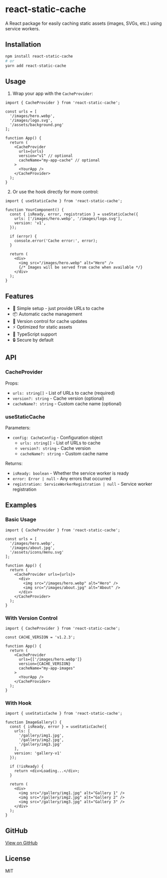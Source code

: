 # react-static-cache

A React package for easily caching static assets (images, SVGs, etc.) using service workers.

## Installation

```bash
npm install react-static-cache
# or
yarn add react-static-cache
```

## Usage

1. Wrap your app with the `CacheProvider`:

```tsx
import { CacheProvider } from 'react-static-cache';

const urls = [
  '/images/hero.webp',
  '/images/logo.svg',
  '/assets/background.png'
];

function App() {
  return (
    <CacheProvider 
      urls={urls}
      version="v1" // optional
      cacheName="my-app-cache" // optional
    >
      <YourApp />
    </CacheProvider>
  );
}
```

2. Or use the hook directly for more control:

```tsx
import { useStaticCache } from 'react-static-cache';

function YourComponent() {
  const { isReady, error, registration } = useStaticCache({
    urls: ['/images/hero.webp', '/images/logo.svg'],
    version: 'v1',
  });

  if (error) {
    console.error('Cache error:', error);
  }

  return (
    <div>
      <img src="/images/hero.webp" alt="Hero" />
      {/* Images will be served from cache when available */}
    </div>
  );
}
```

## Features

- 🚀 Simple setup - just provide URLs to cache
- 📦 Automatic cache management
- 🔄 Version control for cache updates
- ⚡ Optimized for static assets
- 🎯 TypeScript support
- 🔒 Secure by default

## API

### CacheProvider

Props:
- `urls: string[]` - List of URLs to cache (required)
- `version?: string` - Cache version (optional)
- `cacheName?: string` - Custom cache name (optional)

### useStaticCache

Parameters:
- `config: CacheConfig` - Configuration object
    - `urls: string[]` - List of URLs to cache
    - `version?: string` - Cache version
    - `cacheName?: string` - Custom cache name

Returns:
- `isReady: boolean` - Whether the service worker is ready
- `error: Error | null` - Any errors that occurred
- `registration: ServiceWorkerRegistration | null` - Service worker registration

## Examples

### Basic Usage

```tsx
import { CacheProvider } from 'react-static-cache';

const urls = [
  '/images/hero.webp',
  '/images/about.jpg',
  '/assets/icons/menu.svg'
];

function App() {
  return (
    <CacheProvider urls={urls}>
      <div>
        <img src="/images/hero.webp" alt="Hero" />
        <img src="/images/about.jpg" alt="About" />
      </div>
    </CacheProvider>
  );
}
```

### With Version Control

```tsx
import { CacheProvider } from 'react-static-cache';

const CACHE_VERSION = 'v1.2.3';

function App() {
  return (
    <CacheProvider 
      urls={['/images/hero.webp']}
      version={CACHE_VERSION}
      cacheName="my-app-images"
    >
      <YourApp />
    </CacheProvider>
  );
}
```

### With Hook

```tsx
import { useStaticCache } from 'react-static-cache';

function ImageGallery() {
  const { isReady, error } = useStaticCache({
    urls: [
      '/gallery/img1.jpg',
      '/gallery/img2.jpg',
      '/gallery/img3.jpg'
    ],
    version: 'gallery-v1'
  });

  if (!isReady) {
    return <div>Loading...</div>;
  }

  return (
    <div>
      <img src="/gallery/img1.jpg" alt="Gallery 1" />
      <img src="/gallery/img2.jpg" alt="Gallery 2" />
      <img src="/gallery/img3.jpg" alt="Gallery 3" />
    </div>
  );
}
```

## GitHub

[View on GitHub](https://github.com/erickweyunga/react-static-cache.git)

## License

MIT